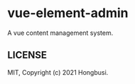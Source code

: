# vue-element-admin

A vue content management system.

## LICENSE

MIT, Copyright (c) 2021 Hongbusi.
